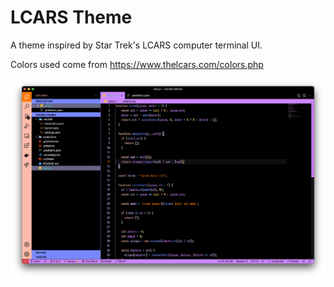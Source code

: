 # LCARS Theme

A theme inspired by Star Trek's LCARS computer terminal UI.

Colors used come from https://www.thelcars.com/colors.php

![LCARS Screenshot](./screenshots/lcars.png "LCARS Screenshot")
